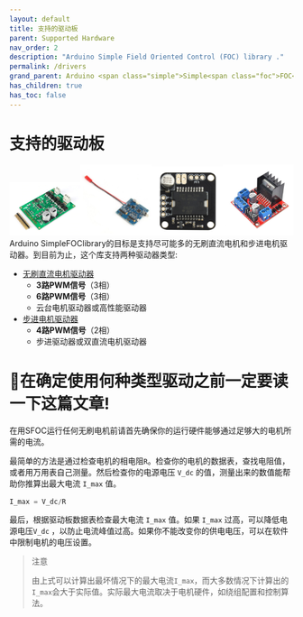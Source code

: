 ```yaml
---
layout: default
title: 支持的驱动板
parent: Supported Hardware
nav_order: 2
description: "Arduino Simple Field Oriented Control (FOC) library ."
permalink: /drivers
grand_parent: Arduino <span class="simple">Simple<span class="foc">FOC</span>library</span>
has_children: true
has_toc: false
---
```


# 支持的驱动板

<div class="width60">
<img src="extras/Images/drv8302.png" style="width:25%;display:inline"><img src="extras/Images/bgc_30.jpg" style="width:25%;display:inline"><img src="extras/Images/l6234.jpg" style="width:25%;display:inline"><img src="extras/Images/l298n.jpg" style="width:25%;display:inline">
</div>
Arduino <span>Simple<span>FOC</span>library</span>的目标是支持尽可能多的无刷直流电机和步进电机驱动器。到目前为止，这个库支持两种驱动器类型:

- [无刷直流电机驱动器 <i class="fa fa-external-link"></i>](bldc_drivers)
    - **3路PWM信号**（3相）
    - **6路PWM信号**（3相）
    - 云台电机驱动器或高性能驱动器
- [步进电机驱动器 <i class="fa fa-external-link"></i>](stepper_drivers)
    - **4路PWM信号**（2相）
    - 步进驱动器或双直流电机驱动器

# 📢在确定使用何种类型驱动之前一定要读一下这篇文章!

在用SFOC运行任何无刷电机前请首先确保你的运行硬件能够通过足够大的电机所需的电流。

最简单的方法是通过检查电机的相电阻`R`。检查你的电机的数据表，查找电阻值，或者用万用表自己测量。然后检查你的电源电压 `V_dc` 的值，测量出来的数值能帮助你推算出最大电流 `I_max` 值。

```cpp
I_max = V_dc/R
```
最后，根据驱动板数据表检查最大电流 `I_max` 值。如果 `I_max` 过高，可以降低电源电压`V_dc` ，以防止电流峰值过高。如果你不能改变你的供电电压，可以在软件中限制电机的电压设置。

<blockquote class="warning">
    <p class="heading">注意</p>
   由上式可以计算出最坏情况下的最大电流<code class="highlighter-rouge">I_max</code>，而大多数情况下计算出的<code class="highlighter-rouge">I_max</code>会大于实际值。实际最大电流取决于电机硬件，如绕组配置和控制算法。
</blockquote>
